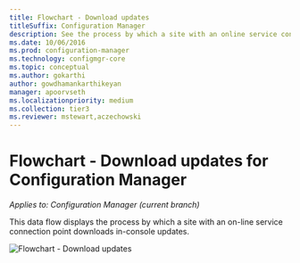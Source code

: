 ```yaml
---
title: Flowchart - Download updates
titleSuffix: Configuration Manager
description: See the process by which a site with an online service connection point downloads in-console updates.
ms.date: 10/06/2016
ms.prod: configuration-manager
ms.technology: configmgr-core
ms.topic: conceptual
ms.author: gokarthi
author: gowdhamankarthikeyan
manager: apoorvseth
ms.localizationpriority: medium
ms.collection: tier3
ms.reviewer: mstewart,aczechowski
---
```

# Flowchart - Download updates for Configuration Manager

*Applies to: Configuration Manager (current branch)*

This data flow displays the process by which a site with an on-line  service connection point downloads in-console updates.  

 ![Flowchart - Download updates](media/Flowchart---Download-updates.png)  

